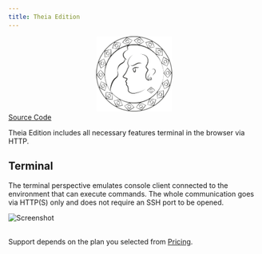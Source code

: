 ```yaml
---
title: Theia Edition
---
```


<div style="text-align: center;">
   <img src="/images/products/Theia-white.svg" style="width: 30%; !important;"/>
</div>

<div class="product-tag"><a href="https://github.com/codbex/codbex-theia" target="_blank" class="product-link">Source Code</a></div>

Theia Edition includes all necessary features terminal in the browser via HTTP.

<section>
    <div class="container flex">
        <div class="text">
            <h2>Terminal</h2>
            <p>The terminal perspective emulates console client connected to the environment 
            that can execute commands. The whole communication goes via HTTP(S) only and 
            does not require an SSH port to be opened.</p>
        </div>
        <div class="image">
            <img src="{{ site.baseurl }}/images/features/terminal-perspective.png" alt="Screenshot" class="screenshot editable" />
        </div>
    </div>
</section>

<br>

Support depends on the plan you selected from <a href="https://www.codbex.com/pricing/">Pricing</a>.

